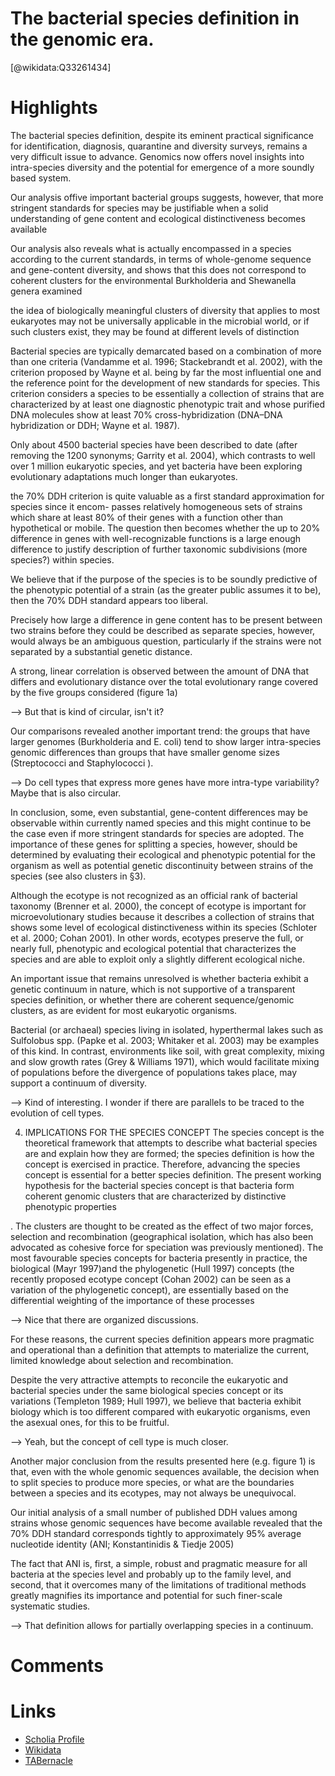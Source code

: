 
The bacterial species definition in the genomic era.
====================================================
  
  [@wikidata:Q33261434]  

# Highlights
The bacterial species definition, despite its eminent practical significance for identification, diagnosis, quarantine and diversity surveys, remains a very difficult issue to advance. Genomics now offers novel insights into intra-species diversity and the potential for emergence of a more soundly based system.

Our analysis offive important bacterial groups suggests, however, that more stringent standards for species may be justifiable when a solid understanding of gene content and ecological distinctiveness becomes available

Our analysis also reveals what is actually encompassed in a species according to the current standards, in terms of whole-genome sequence and gene-content diversity, and shows that this does not correspond to coherent clusters for the environmental Burkholderia and Shewanella genera examined

the idea of biologically meaningful clusters of diversity that applies to most eukaryotes may not be universally applicable in the microbial world, or if such clusters exist, they may be found at different levels of distinction

Bacterial species are typically demarcated based on a combination of more than one criteria (Vandamme et al. 1996; Stackebrandt et al. 2002), with the criterion proposed by Wayne et al. being by far the most influential one and the reference point for the development of new standards for species. This criterion considers a species to be essentially a collection of strains that are characterized by at least one diagnostic phenotypic trait and whose purified DNA molecules show at least 70% cross-hybridization (DNA–DNA hybridization or DDH; Wayne et al. 1987).

Only about 4500 bacterial species have been described to date (after removing the 1200 synonyms; Garrity et al. 2004), which contrasts to well over 1 million eukaryotic species, and yet bacteria have been exploring evolutionary adaptations much longer than eukaryotes.

the 70% DDH criterion is quite valuable as a first standard approximation for species since it encom- passes relatively homogeneous sets of strains which share at least 80% of their genes with a function other than hypothetical or mobile. The question then becomes whether the up to 20% difference in genes with well-recognizable functions is a large enough difference to justify description of further taxonomic subdivisions (more species?) within species.

We believe that if the purpose of the species is to be soundly predictive of the phenotypic potential of a strain (as the greater public assumes it to be), then the 70% DDH standard appears too liberal.

Precisely how large a difference in gene content has to be present between two strains before they could be described as separate species, however, would always be an ambiguous question, particularly if the strains were not separated by a substantial genetic distance.

A strong, linear correlation is observed between the amount of DNA that differs and evolutionary distance over the total evolutionary range covered by the five groups considered (figure 1a)

--> But that is kind of circular, isn't it?

Our comparisons revealed another important trend: the groups that have larger genomes (Burkholderia and E. coli) tend to show larger intra-species genomic differences than groups that have smaller genome sizes (Streptococci and Staphylococci ).

--> Do cell types that express more genes have more intra-type variability? Maybe that is also circular.

In conclusion, some, even substantial, gene-content
differences may be observable within currently named species and this might continue to be the case even if more stringent standards for species are adopted. The importance of these genes for splitting a species, however, should be determined by evaluating their ecological and phenotypic potential for the organism as well as potential genetic discontinuity between strains of the species (see also clusters in §3).

Although the ecotype is not recognized as an official rank of bacterial taxonomy (Brenner et al. 2000), the concept of ecotype is important for microevolutionary studies because it describes a collection of strains that shows some level of ecological distinctiveness within its species (Schloter et al. 2000; Cohan 2001). In other words, ecotypes preserve the full, or nearly full, phenotypic and ecological potential that characterizes the species and are able to exploit only a slightly different ecological niche.


An important issue that remains unresolved is whether bacteria exhibit a genetic continuum in nature, which is not supportive of a transparent species definition, or whether there are coherent sequence/genomic clusters, as are evident for most eukaryotic organisms.

Bacterial (or archaeal) species living in isolated, hyperthermal lakes such as Sulfolobus spp. (Papke et al. 2003; Whitaker et al. 2003) may be examples of this kind. In contrast, environments like soil, with great complexity, mixing and slow growth rates (Grey & Williams 1971), which would facilitate mixing of populations before the divergence of populations takes place, may support a continuum of diversity.

--> Kind of interesting. I wonder if there are parallels to be traced to the evolution of cell types.

4. IMPLICATIONS FOR THE SPECIES CONCEPT The species concept is the theoretical framework that attempts to describe what bacterial species are and explain how they are formed; the species definition is how the concept is exercised in practice. Therefore, advancing the species concept is essential for a better species definition. The present working hypothesis for the bacterial species concept is that bacteria form coherent genomic clusters that are characterized by distinctive phenotypic properties

. The clusters are thought to be created as the effect of two major forces, selection and recombination (geographical isolation, which has also been advocated as cohesive force for speciation was previously mentioned). The most favourable species concepts for bacteria presently in practice, the biological (Mayr 1997)and the phylogenetic (Hull 1997) concepts (the recently proposed ecotype concept (Cohan 2002) can be seen as a variation of the phylogenetic concept), are essentially based on the differential weighting of the importance of these processes

--> Nice that there are organized discussions.

For these reasons, the current species definition appears more pragmatic and operational than a definition that attempts to materialize the current, limited knowledge about selection and recombination.

Despite the very attractive attempts to reconcile the eukaryotic and bacterial species under the same biological species concept or its variations (Templeton 1989; Hull 1997), we believe that bacteria exhibit biology which is too different compared with eukaryotic organisms, even the asexual ones, for this to be fruitful.

--> Yeah, but the concept of cell type is much closer.

Another major conclusion from the results presented here (e.g. figure 1) is that, even with the whole genomic sequences available, the decision when to split species to produce more species, or what are the boundaries between a species and its ecotypes, may not always be unequivocal.

Our initial analysis of a small number of published DDH values among strains whose genomic sequences have become available revealed that the 70% DDH standard corresponds tightly to approximately 95% average nucleotide identity (ANI; Konstantinidis & Tiedje 2005)

The fact that ANI is, first, a simple, robust and pragmatic measure for all bacteria at the species level and probably up to the family level, and second, that it overcomes many of the limitations of traditional methods greatly magnifies its importance and potential for such finer-scale systematic studies.

--> That definition allows for partially overlapping species in a continuum.
# Comments

# Links
  
 * [Scholia Profile](https://scholia.toolforge.org/work/Q33261434)  
 * [Wikidata](https://www.wikidata.org/wiki/Q33261434)  
 * [TABernacle](https://tabernacle.toolforge.org/?#/tab/manual/Q33261434/P921%3BP4510)  
